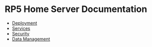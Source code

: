 # RP5 Home Server Documentation

- [Deployment](./deployment.md)
- [Services](./services.md)
- [Security](./security.md)
- [Data Management](./data.md)

